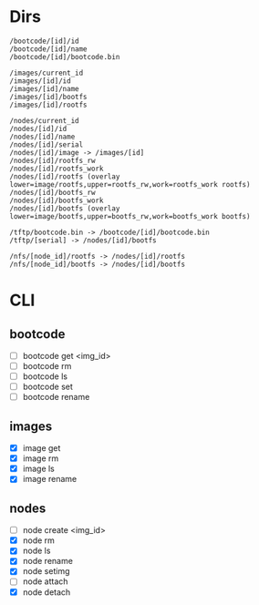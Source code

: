 # Dirs

```text
/bootcode/[id]/id
/bootcode/[id]/name
/bootcode/[id]/bootcode.bin

/images/current_id
/images/[id]/id
/images/[id]/name
/images/[id]/bootfs
/images/[id]/rootfs

/nodes/current_id
/nodes/[id]/id
/nodes/[id]/name
/nodes/[id]/serial
/nodes/[id]/image -> /images/[id]
/nodes/[id]/rootfs_rw
/nodes/[id]/rootfs_work
/nodes/[id]/rootfs (overlay lower=image/rootfs,upper=rootfs_rw,work=rootfs_work rootfs)
/nodes/[id]/bootfs_rw
/nodes/[id]/bootfs_work
/nodes/[id]/bootfs (overlay lower=image/bootfs,upper=bootfs_rw,work=bootfs_work bootfs)

/tftp/bootcode.bin -> /bootcode/[id]/bootcode.bin
/tftp/[serial] -> /nodes/[id]/bootfs

/nfs/[node_id]/rootfs -> /nodes/[id]/rootfs
/nfs/[node_id]/bootfs -> /nodes/[id]/bootfs
```

# CLI

## bootcode

- [ ] bootcode get <id> <img_id>
- [ ] bootcode rm <id>
- [ ] bootcode ls
- [ ] bootcode set <id>
- [ ] bootcode rename <id> <name>

## images

- [x] image get <name> <url>
- [x] image rm <id>
- [x] image ls
- [x] image rename <id> <name>

## nodes

- [ ] node create <name> <img_id>
- [x] node rm <id>
- [x] node ls
- [x] node rename <id> <name>
- [x] node setimg <id>
- [ ] node attach <id> <serial>
- [x] node detach <id>
